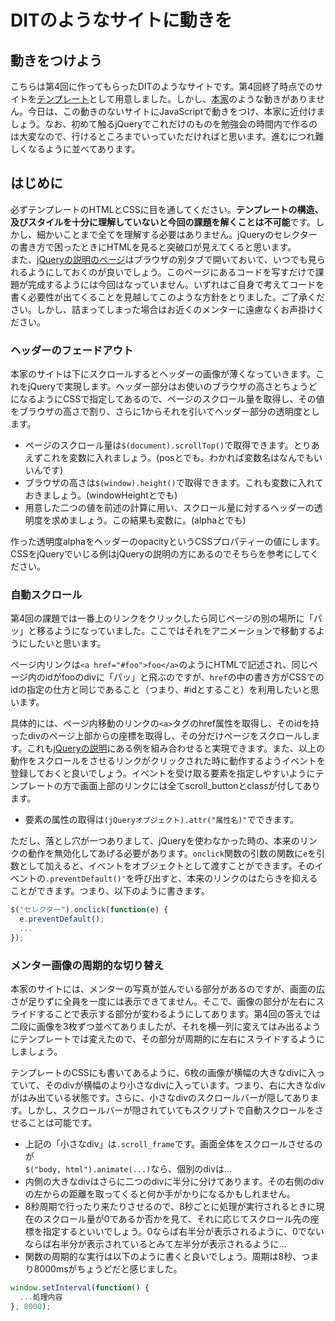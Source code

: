 # DITのようなサイトに動きを

## 動きをつけよう
こちらは第4回に作ってもらったDITのようなサイトです。第4回終了時点でのサイトを[テンプレート](./improvements_template.zip "DITのようなサイト")として用意しました。しかし、[本家](http://dit-rohm.com "DIT")のような動きがありません。今日は、この動きのないサイトにJavaScriptで動きをつけ、本家に近付けましょう。なお、初めて触るjQueryでこれだけのものを勉強会の時間内で作るのは大変なので、行けるところまでいっていただければと思います。進むにつれ難しくなるように並べてあります。

## はじめに
必ずテンプレートのHTMLとCSSに目を通してください。**テンプレートの構造、及びスタイルを十分に理解していないと今回の課題を解くことは不可能**です。しかし、細かいことまで全てを理解する必要はありません。jQueryのセレクターの書き方で困ったときにHTMLを見ると突破口が見えてくると思います。  
また、[jQueryの説明のページ](./jquery.md "jQuery")はブラウザの別タブで開いておいて、いつでも見られるようにしておくのが良いでしょう。このページにあるコードを写すだけで課題が完成するようには今回はなっていません。いずれはご自身で考えてコードを書く必要性が出てくることを見越してこのような方針をとりました。ご了承ください。しかし、詰まってしまった場合はお近くのメンターに遠慮なくお声掛けください。

### ヘッダーのフェードアウト
本家のサイトは下にスクロールするとヘッダーの画像が薄くなっていきます。これをjQueryで実現します。ヘッダー部分はお使いのブラウザの高さとちょうどになるようにCSSで指定してあるので、ページのスクロール量を取得し、その値をブラウザの高さで割り、さらに1からそれを引いてヘッダー部分の透明度とします。  

* ページのスクロール量は`$(document).scrollTop()`で取得できます。とりあえずこれを変数に入れましょう。(posとでも。わかれば変数名はなんでもいいんです)
* ブラウザの高さは`$(window).height()`で取得できます。これも変数に入れておきましょう。(windowHeightとでも)
* 用意した二つの値を前述の計算に用い、スクロール量に対するヘッダーの透明度を求めましょう。この結果も変数に。(alphaとでも)

作った透明度alphaをヘッダーのopacityというCSSプロパティーの値にします。CSSをjQueryでいじる例はjQueryの説明の方にあるのでそちらを参考にしてください。

### 自動スクロール
第4回の課題では一番上のリンクをクリックしたら同じページの別の場所に「パッ」と移るようになっていました。ここではそれをアニメーションで移動するようにしたいと思います。  

ページ内リンクは`<a href="#foo">foo</a>`のようにHTMLで記述され、同じページ内のidがfooのdivに「パッ」と飛ぶのですが、`href`の中の書き方がCSSでのidの指定の仕方と同じであること（つまり、#idとすること）を利用したいと思います。  

具体的には、ページ内移動のリンクの`<a>`タグのhref属性を取得し、そのidを持ったdivのページ上部からの座標を取得し、その分だけページをスクロールします。これも[jQueryの説明](./jquery.md "jQuery")にある例を組み合わせると実現できます。また、以上の動作をスクロールをさせるリンクがクリックされた時に動作するようイベントを登録しておくと良いでしょう。イベントを受け取る要素を指定しやすいようにテンプレートの方で画面上部のリンクには全てscroll_buttonとclassが付してあります。  

* 要素の属性の取得は`(jQueryオブジェクト).attr("属性名)"`でできます。

ただし、落とし穴が一つありまして、jQueryを使わなかった時の、本来のリンクの動作を無効化してあげる必要があります。`onclick`関数の引数の関数に`e`を引数として加えると、イベントをオブジェクトとして渡すことができます。そのイベントの`.preventDefault()'`を呼び出すと、本来のリンクのはたらきを抑えることができます。つまり、以下のように書きます。  

```JavaScript
$("セレクター").onclick(function(e) {
  e.preventDefault();
  ...
});
```

### メンター画像の周期的な切り替え
本家のサイトには、メンターの写真が並んでいる部分があるのですが、画面の広さが足りずに全員を一度には表示できてません。そこで、画像の部分が左右にスライドすることで表示する部分が変わるようにしてあります。第4回の答えでは二段に画像を3枚ずつ並べてありましたが、それを横一列に変えてはみ出るようにテンプレートでは変えたので、その部分が周期的に左右にスライドするようにしましょう。  

テンプレートのCSSにも書いてあるように、6枚の画像が横幅の大きなdivに入っていて、そのdivが横幅のより小さなdivに入っています。つまり、右に大きなdivがはみ出ている状態です。さらに、小さなdivのスクロールバーが隠してあります。しかし、スクロールバーが隠されていてもスクリプトで自動スクロールをさせることは可能です。  

* 上記の「小さなdiv」は`.scroll_frame`です。画面全体をスクロールさせるのが  
  `$("body, html").animate(...)`なら、個別のdivは...  
* 内側の大きなdivはさらに二つのdivに半分に分けてあります。その右側のdivの左からの距離を取ってくると何か手がかりになるかもしれません。
* 8秒周期で行ったり来たりさせるので、8秒ごとに処理が実行されるときに現在のスクロール量が0であるか否かを見て、それに応じてスクロール先の座標を指定するといいでしょう。0ならば右半分が表示されるように、0でないならば右半分が表示されているとみて左半分が表示されるように…
* 関数の周期的な実行は以下のように書くと良いでしょう。周期は8秒、つまり8000msがちょうどだと感じました。
```JavaScript
window.setInterval(function() {
  ...処理内容
}, 8000);
```
